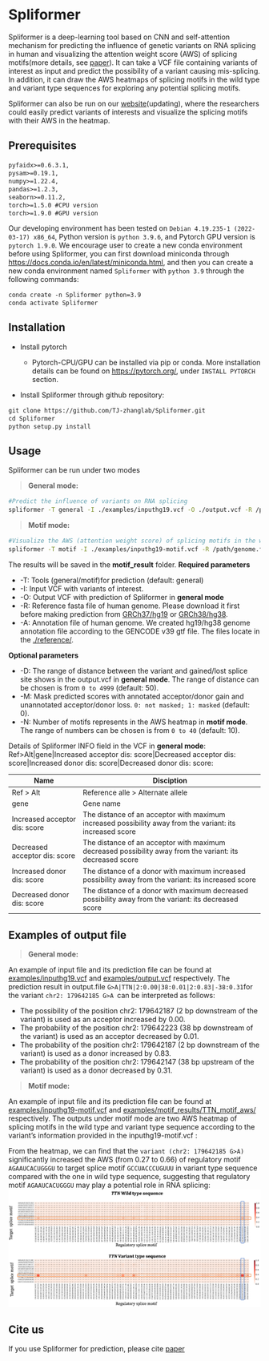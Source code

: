 # Spliformer

Spliformer is a deep-learning tool based on CNN and self-attention mechanism for predicting the influence of genetic variants on RNA splicing in human and visualizing the attention weight score (AWS) of splicing motifs(more details, see [paper](paperlink)). It can take a VCF file containing variants of interest as input and predict the possibility of a variant causing mis-splicing. In addition, it can draw the AWS heatmaps of splicing motifs in the wild type and variant type sequences for exploring any potential splicing motifs.

Spliformer can also be run on our [website](weblink)(updating), where the researchers could easily predict variants of interests and visualize the splicing motifs with their AWS in the heatmap.
## Prerequisites
```
pyfaidx>=0.6.3.1,
pysam>=0.19.1,
numpy>=1.22.4,
pandas>=1.2.3,
seaborn>=0.11.2,
torch>=1.5.0 #CPU version
torch>=1.9.0 #GPU version
```
Our developing environment has been tested on ```Debian 4.19.235-1 (2022-03-17) x86_64```, Python version is ```python 3.9.6```, and Pytorch GPU version is ```pytorch 1.9.0```.
We encourage user to create a new conda environment before using Spliformer, you can first download miniconda through <https://docs.conda.io/en/latest/miniconda.html>, and then you can create a new conda environment named ```Spliformer```  with ```python 3.9``` through the following commands:
```
conda create -n Spliformer python=3.9
conda activate Spliformer
```

## Installation
- Install pytorch
  * Pytorch-CPU/GPU can be installed via pip or conda. More installation details can be found on <https://pytorch.org/>, under ```INSTALL PYTORCH``` section. 

- Install Spliformer through github repository:
```
git clone https://github.com/TJ-zhanglab/Spliformer.git
cd Spliformer
python setup.py install
```

## Usage
Spliformer can be  run under two modes
> **General mode:**
```sh
#Predict the influence of variants on RNA splicing
spliformer -T general -I ./examples/inputhg19.vcf -O ./output.vcf -R /path/genome.fa -A ./reference/hg19anno.txt
```
> **Motif mode:**
```sh
#Visualize the AWS (attention weight score) of splicing motifs in the wild type and variant type sequences.
spliformer -T motif -I ./examples/inputhg19-motif.vcf -R /path/genome.fa -A ./reference/hg19anno.txt 
```
The results will be saved in the **motif_result** folder.
**Required parameters**

-   -T: Tools (general/motif)for prediction (default: general)
-   -I: Input VCF with variants of interest.
-   -O: Output VCF with prediction of Spliformer in **general mode**
-   -R: Reference fasta file of human genome. Please download it first before making prediction from [GRCh37/hg19](http://hgdownload.cse.ucsc.edu/goldenPath/hg19/bigZips/hg19.fa.gz) or [GRCh38/hg38](http://hgdownload.cse.ucsc.edu/goldenPath/hg38/bigZips/hg38.fa.gz).
-   -A: Annotation file of human genome.  We created hg19/hg38 genome annotation file according to the GENCODE v39 gtf file. The files locate in the [./reference/](https://github.com/TJ-zhanglab/Spliformer/tree/main/reference).

**Optional parameters**

-   -D: The range of distance between the variant and gained/lost splice site shows in the output.vcf in **general mode**. The range of distance can be chosen is from ```0 to 4999``` (default: 50).
-   -M: Mask predicted scores with annotated acceptor/donor gain and unannotated acceptor/donor loss. ```0: not masked; 1: masked``` (default: 0).
-   -N: Number of motifs represents in the AWS heatmap in **motif mode**. The range of numbers can be chosen is from ```0 to 40``` (default: 10).

Details of Spliformer INFO field in the VCF in **general mode**: Ref>Alt|gene|Increased acceptor dis: score|Decreased acceptor dis: score|Increased donor dis: score|Decreased donor dis: score:

|Name                          |Disciption                         |
|-------------------------------|-----------------------------|
|Ref > Alt            |Reference alle > Alternate allele            |
|gene            |Gene name            |
|Increased acceptor dis: score|The distance of an acceptor with maximum increased possibility away from the variant: its increased score|
|Decreased acceptor dis: score|The distance of an acceptor with maximum decreased possibility away from the variant: its decreased score|
|Increased donor dis: score|The distance of a donor with maximum increased possibility away from the variant: its increased score|
|Decreased donor dis: score|The distance of a donor with maximum decreased possibility away from the variant: its decreased score|

## Examples of output file

>  **General mode:**

An example of input file and its prediction file can be found at [examples/inputhg19.vcf](https://github.com/TJ-zhanglab/Spliformer/tree/main/examples) and [examples/output.vcf](https://github.com/TJ-zhanglab/Spliformer/tree/main/examples) respectively.  The prediction result in output.file ```G>A|TTN|2:0.00|38:0.01|2:0.83|-38:0.31```for the variant ```chr2: 179642185 G>A ```can be interpreted as follows:

-   The possibility of the position chr2: 179642187 (2 bp downstream of the variant) is used as an acceptor increased by 0.00.
-   The probability of the position chr2: 179642223 (38 bp downstream of the variant) is used as an acceptor decreased by 0.01.
-   The probability of the position chr2: 179642187 (2 bp downstream of the variant) is used as a donor increased by 0.83.
-   The probability of the position chr2: 179642147 (38 bp upstream of the variant) is used as a donor decreased by 0.31.

>**Motif mode:**

An example of input file and its prediction file can be found at [examples/inputhg19-motif.vcf](https://github.com/TJ-zhanglab/Spliformer/tree/main/examples) and [examples/motif_results/TTN_motif_aws/](https://github.com/TJ-zhanglab/Spliformer/tree/main/examples/motif_results/TTN_motif_aws) respectively.  The outputs under motif mode are two AWS heatmap of splicing motifs in the wild type and variant type sequence according to the variant’s information provided in the inputhg19-motif.vcf :

From the heatmap, we can find that the ```variant (chr2: 179642185 G>A)``` significantly increased the AWS (from 0.27 to 0.66) of regulatory motif ```AGAAUCACUGGGU``` to target splice motif ```GCCUACCCUGUUU``` in variant type sequence compared with the one in wild type sequence, suggesting that regulatory motif ```AGAAUCACUGGGU``` may play a potential role in RNA splicing:
![image](https://github.com/TJ-zhanglab/Spliformer/blob/main/TTN_motif.png)
## Cite us
If you use Spliformer for prediction, please cite [paper](link)
